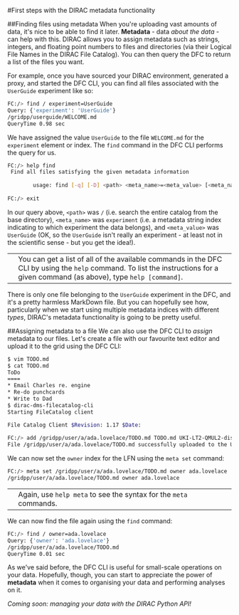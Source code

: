 #First steps with the DIRAC metadata functionality

##Finding files using metadata
When you're uploading vast amounts of data, it's nice to be able
to find it later.
**Metadata** - data _about the data_ - can help with this.
DIRAC allows you to assign metadata such as strings,
integers, and floating point numbers to files and directories
(via their Logical File Names in the DIRAC File Catalog).
You can then query the DFC to return a list of the files
you want.

For example, once you have sourced your DIRAC environment,
generated a proxy, and started the DFC CLI, you can
find all files associated with the `UserGuide` experiment
like so:

```bash
FC:/> find / experiment=UserGuide
Query: {'experiment': 'UserGuide'}
/gridpp/userguide/WELCOME.md
QueryTime 0.98 sec
```

We have assigned the value `UserGuide` to the file
`WELCOME.md` for the `experiment` element or index.
The `find` command in the DFC CLI performs the query for us.

```bash
FC:/> help find
 Find all files satisfying the given metadata information 
    
        usage: find [-q] [-D] <path> <meta_name>=<meta_value> [<meta_name>=<meta_value>]
    
FC:/> exit
```

In our query above, `<path>` was `/`
(i.e. search the entire catalog from the base directory),
`<meta_name>` was `experiment`
(i.e. a metadata string index indicating to which experiment
the data belongs),
and
`<meta_value>` was `UserGuide`
(OK, so the `UserGuide` isn't really an experiment - 
at least not in the scientific sense - but you get the idea!).

<table>
<tr>
<td align='center'><i class="fa fa-lightbulb-o" style='font-size:3em'></i></td>
<td>
You can get a list of all of the available commands in the
DFC CLI by using the <code>help</code> command.
To list the instructions for a given command (as above),
type <code>help [command]</code>.
</td>
</tr>
</table>

There is only one file belonging to the `UserGuide` experiment
in the DFC, and it's a pretty harmless MarkDown file.
But you can hopefully see how, particularly when we start
using multiple metadata indices with different _types_,
DIRAC's metadata functionality is going to be pretty useful.

##Assigning metadata to a file
We can also use the DFC CLI to _assign_ metadata to our files.
Let's create a file with our favourite text editor
and upload it to the grid using the DFC CLI:
```bash
$ vim TODO.md
$ cat TODO.md
ToDo
====
* Email Charles re. engine
* Re-do punchcards
* Write to Dad
$ dirac-dms-filecatalog-cli 
Starting FileCatalog client

File Catalog Client $Revision: 1.17 $Date: 
            
FC:/> add /gridpp/user/a/ada.lovelace/TODO.md TODO.md UKI-LT2-QMUL2-disk
File /gridpp/user/a/ada.lovelace/TODO.md successfully uploaded to the UKI-LT2-QMUL2-disk SE
```
We can now set the `owner` index for the LFN using the
`meta set` command: 
```bash
FC:/> meta set /gridpp/user/a/ada.lovelace/TODO.md owner ada.lovelace
/gridpp/user/a/ada.lovelace/TODO.md owner ada.lovelace
```

<table>
<tr>
<td align='center'><i class="fa fa-lightbulb-o" style='font-size:3em'></i></td>
<td>
Again, use <code>help meta</code> to see the syntax for the
<code>meta</code> commands.
</td>
</tr>
</table>

We can now find the file again using the `find` command:
```bash
FC:/> find / owner=ada.lovelace
Query: {'owner': 'ada.lovelace'}
/gridpp/user/a/ada.lovelace/TODO.md
QueryTime 0.01 sec
```
As we've said before, the DFC CLI is useful for
small-scale operations on your data.
Hopefully, though, you can start to appreciate the power of
**metadata** when it comes to organising your data
and performing analyses on it.

_Coming soon: managing your data with the DIRAC Python API!_
